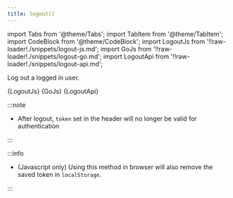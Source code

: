 ```yaml
---
title: logout()
---
```


import Tabs from '@theme/Tabs';
import TabItem from '@theme/TabItem';
import CodeBlock from '@theme/CodeBlock';
import LogoutJs from '!!raw-loader!./snippets/logout-js.md';
import GoJs from '!!raw-loader!./snippets/logout-go.md';
import LogoutApi from '!!raw-loader!./snippets/logout-api.md';

Log out a logged in user.
<!-- Remove the logged in user from the browser session and log them out - removing all items from localstorage -->

<Tabs>
  <TabItem value="javascript" label="Javascript" default>
    <CodeBlock className="language-jsx">
      {LogoutJs}
    </CodeBlock>
  </TabItem>
  <TabItem value="go" label="Go" default>
    <CodeBlock className="language-jsx">
      {GoJs}
    </CodeBlock>
  </TabItem>
  <TabItem value="API" label="API">
    <CodeBlock className="language-jsx" title="[POST]">
      {LogoutApi}
    </CodeBlock>
  </TabItem>
</Tabs>

:::note

- After logout, `token` set in the header will no longer be valid for authentication

:::

:::info

- (Javascript only) Using this method in browser will also remove the saved token in `localStorage`.

:::

